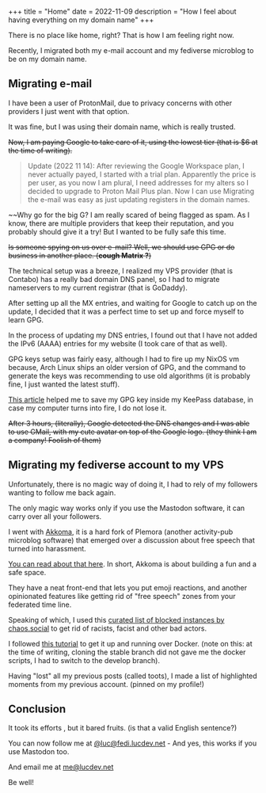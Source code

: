 +++
title = "Home"
date = 2022-11-09
description = "How I feel about having everything on my domain name"
+++

There is no place like home, right? That is how I am feeling right now.

Recently, I migrated both my e-mail account and my fediverse microblog to be on my domain name.

## Migrating e-mail



I have been a user of ProtonMail, due to privacy concerns with other providers I just went with that option.

It was fine, but I was using their domain name, which is really trusted.

~~Now, I am paying Google to take care of it, using the lowest tier (that is $6 at the time of writing).~~

> Update (2022 11 14): After reviewing the Google Workspace plan, I never actually payed, I started with a trial plan. Apparently the price is per user, as you now I am plural, I need addresses for my alters so I decided to upgrade to Proton Mail Plus plan. Now I can use Migrating the e-mail was easy as just updating registers in the domain names.

~~Why go for the big G? I am really scared of being flagged as spam. As I know, there are multiple providers that keep their reputation, and you probably should give it a try! But I wanted to be fully safe this time.

~~Is someone spying on us over e-mail? Well, we should use GPG or do business in another place. (**cough Matrix ?**)~~

The technical setup was a breeze, I realized my VPS provider (that is Contabo) has a really bad domain DNS panel, so I had to migrate nameservers to my current registrar (that is GoDaddy).

After setting up all the MX entries, and waiting for Google to catch up on the update, I decided that it was a perfect time to set up and force myself to learn GPG.

In the process of updating my DNS entries, I found out that I have not added the IPv6 (AAAA) entries for my website (I took care of that as well).

GPG keys setup was fairly easy, although I had to fire up my NixOS vm because,  Arch Linux ships an older version of GPG, and the command to generate the keys was recommending to use old algorithms (it is probably fine, I just wanted the latest stuff).

[This article](https://www.jwillikers.com/backup-and-restore-a-gpg-key) helped me to save my GPG key inside my KeePass database, in case my computer turns into fire, I do not lose it. 

~~After 3 hours, (literally), Google detected the DNS changes and I was able to use GMail, with my cute avatar on top of the Google logo. (they think I am a company! Foolish of them)~~

## Migrating my fediverse account to my VPS

Unfortunately, there is no magic way of doing it, I had to rely of my followers wanting to follow me back again.

The only magic way works only if you use the Mastodon software, it can carry over all your followers.

I went with [Akkoma](https://akkoma.dev/), it is a hard fork of Plemora (another activity-pub microblog software) that emerged over a discussion about free speech that turned into harassment.

[You can read about that here](https://coffee-and-dreams.uk/development/2022/06/24/akkoma.html). In short, Akkoma is about building a fun and a safe space.

They have a neat front-end that lets you put emoji reactions, and another opinionated features like getting rid of "free speech" zones from your federated time line.

Speaking of which, I used this [curated list of blocked instances by chaos.social](https://github.com/chaossocial/about/blob/master/blocked_instances.md) to get rid of racists, facist and other bad actors.

I followed [this tutorial](https://docs.akkoma.dev/develop/installation/docker_en/) to get it up and running over Docker. (note on this: at the time of writing, cloning the stable branch did not gave me the docker scripts, I had to switch to the develop branch).

Having "lost" all my previous posts (called toots), I made a list of highlighted moments from my previous account. (pinned on my profile!)

## Conclusion
It took its efforts , but it bared fruits. (is that a valid English sentence?)

You can now follow me at [@luc@fedi.lucdev.net](https://fedi.lucdev.net/luc) - And yes, this works if you use Mastodon too.

And email me at me@lucdev.net

Be well!
